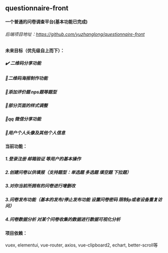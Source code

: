 ## questionnaire-front

#### 一个普通的问卷调查平台(基本功能已完成)
###### 后端项目地址：https://github.com/yuzhanglong/questionnaire-front

#### 未来目标（优先级自上而下）：
##### :heavy_check_mark: 二维码分享功能
##### :pushpin:二维码海报制作功能
##### :pushpin:添加评价题 nps题等题型
##### :pushpin:部分页面的样式调整
##### :pushpin:qq 微信分享功能
##### :pushpin:用户个人头像及其他个人信息

#### 当前功能：
##### 1.登录注册 邮箱验证 等用户的基本操作
##### 2.创建问卷以供填报（支持题型：单选题 多选题 填空题 下拉题）
##### 3.对你当前所拥有的问卷进行增删改
##### 3.问卷发布功能（基本的发布/停止发布功能 设置问卷密码 限制ip或者设备重复访问）
##### 4.问卷数据分析 对某个问卷收集的数据进行数据可视化分析

#### 项目依赖：
vuex, elementui, vue-router, axios, vue-clipboard2, echart, better-scroll等